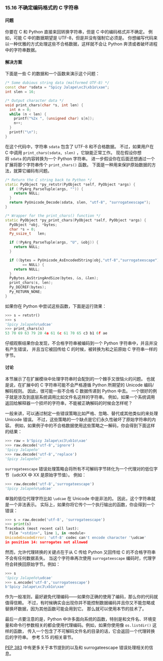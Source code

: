 ### 15.16 不确定编码格式的 C 字符串

#### 问题

你要在 C 和 Python 直接来回转换字符串，但是 C 中的编码格式并不确定。 例如，可能 C 中的数据期望是 UTF-8，但是并没有强制它必须是。 你想编写代码来以一种优雅的方式处理这些不合格数据，这样就不会让 Python 奔溃或者破坏进程中的字符串数据。

#### 解决方案

下面是一些 C 的数据和一个函数来演示这个问题：

```c++
/* Some dubious string data (malformed UTF-8) */
const char *sdata = "Spicy Jalape\xc3\xb1o\xae";
int slen = 16;

/* Output character data */
void print_chars(char *s, int len) {
  int n = 0;
  while (n < len) {
    printf("%2x ", (unsigned char) s[n]);
    n++;
  }
  printf("\n");
}
```

在这个代码中，字符串 `sdata` 包含了 UTF-8 和不合格数据。 不过，如果用户在 C 中调用 `print_chars(sdata, slen)` ，它缺能正常工作。 现在假设你想将 `sdata` 的内容转换为一个 Python 字符串。 进一步假设你在后面还想通过一个扩展将那个字符串传个 `print_chars()` 函数。 下面是一种用来保护原始数据的方法，就算它编码有问题。

```c++
/* Return the C string back to Python */
static PyObject *py_retstr(PyObject *self, PyObject *args) {
  if (!PyArg_ParseTuple(args, "")) {
    return NULL;
  }
  return PyUnicode_Decode(sdata, slen, "utf-8", "surrogateescape");
}

/* Wrapper for the print_chars() function */
static PyObject *py_print_chars(PyObject *self, PyObject *args) {
  PyObject *obj, *bytes;
  char *s = 0;
  Py_ssize_t   len;

  if (!PyArg_ParseTuple(args, "U", &obj)) {
    return NULL;
  }

  if ((bytes = PyUnicode_AsEncodedString(obj,"utf-8","surrogateescape"))
        == NULL) {
    return NULL;
  }
  PyBytes_AsStringAndSize(bytes, &s, &len);
  print_chars(s, len);
  Py_DECREF(bytes);
  Py_RETURN_NONE;
}
```

如果你在 Python 中尝试这些函数，下面是运行效果：

```python
>>> s = retstr()
>>> s
'Spicy Jalapeño\udcae'
>>> print_chars(s)
53 70 69 63 79 20 4a 61 6c 61 70 65 c3 b1 6f ae
```

仔细观察结果你会发现，不合格字符串被编码到一个 Python 字符串中，并且并没有产生错误， 并且当它被回传给 C 的时候，被转换为和之前原始 C 字符串一样的字节。

#### 讨论

本节展示了在扩展模块中处理字符串时会配到的一个棘手又很恼火的问题。 也就是说，在扩展中的 C 字符串可能不会严格遵循 Python 所期望的 Unicode 编码/解码规则。 因此，很可能一些不合格 C 数据传递到 Python 中去。 一个很好的例子就是涉及到底层系统调用比如文件名这样的字符串。 例如，如果一个系统调用返回给解释器一个损坏的字符串，不能被正确解码的时候会怎样呢？

一般来讲，可以通过制定一些错误策略比如严格、忽略、替代或其他类似的来处理 Unicode 错误。 不过，这些策略的一个缺点是它们永久性破坏了原始字符串的内容。 例如，如果例子中的不合格数据使用这些策略之一解码，你会得到下面这样的结果：

```python
>>> raw = b'Spicy Jalape\xc3\xb1o\xae'
>>> raw.decode('utf-8','ignore')
'Spicy Jalapeño'
>>> raw.decode('utf-8','replace')
'Spicy Jalapeño?'
```

`surrogateescape` 错误处理策略会将所有不可解码字节转化为一个代理对的低位字节（udcXX 中 XX 是原始字节值）。 例如：

```python
>>> raw.decode('utf-8','surrogateescape')
'Spicy Jalapeño\udcae'
```

单独的低位代理字符比如 `\udcae` 在 Unicode 中是非法的。 因此，这个字符串就是一个非法表示。 实际上，如果你将它传个一个执行输出的函数，你会得到一个错误：

```python
>>> s = raw.decode('utf-8', 'surrogateescape')
>>> print(s)
Traceback (most recent call last):
  File "<stdin>", line 1, in <module>
UnicodeEncodeError: 'utf-8' codec can't encode character '\udcae'
in position 14: surrogates not allowed
```

然而，允许代理转换的关键点在于从 C 传给 Python 又回传给 C 的不合格字符串不会有任何数据丢失。 当这个字符串再次使用 `surrogateescape` 编码时，代理字符会转换回原始字节。例如：

```python
>>> s
'Spicy Jalapeño\udcae'
>>> s.encode('utf-8','surrogateescape')
b'Spicy Jalape\xc3\xb1o\xae'
```

作为一般准则，最好避免代理编码——如果你正确的使用了编码，那么你的代码就值得信赖。 不过，有时候确实会出现你并不能控制数据编码并且你又不能忽略或替换坏数据，因为其他函数可能会用到它。 那么就可以使用本节的技术了。

最后一点要注意的是，Python 中许多面向系统的函数，特别是和文件名、环境变量和命令行参数相关的都会使用代理编码。例如，如果你使用像 `os.listdir()` 这样的函数， 传入一个包含了不可解码文件名的目录的话，它会返回一个代理转换后的字符串。 参考 5.15 的相关章节。

[PEP 383](https://www.python.org/dev/peps/pep-0383/) 中有更多关于本节提到的以及和 surrogateescape 错误处理相关的信息。